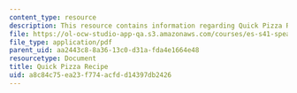 ```yaml
---
content_type: resource
description: This resource contains information regarding Quick Pizza Recipe.
file: https://ol-ocw-studio-app-qa.s3.amazonaws.com/courses/es-s41-speak-italian-with-your-mouth-full-spring-2012/a8c84c75ea23f774acfdd14397db2426_MITES_S41S12_recipe_3.pdf
file_type: application/pdf
parent_uid: aa2443c8-8a36-13c0-d31a-fda4e1664e48
resourcetype: Document
title: Quick Pizza Recipe
uid: a8c84c75-ea23-f774-acfd-d14397db2426
---
```

